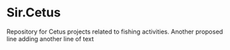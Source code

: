 # Sir.Cetus
Repository for Cetus projects related to fishing activities.
Another proposed line
adding another line of text
